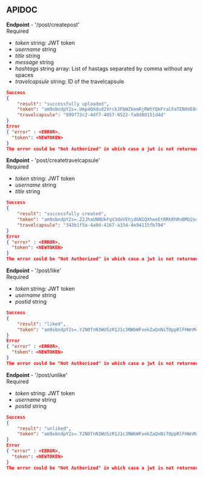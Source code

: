 ## APIDOC
**Endpoint** - '/post/createpost'  
Required
- *token* string: JWT token
- *username* string
- *title* string
- *message* string
- *hashtags* string array: List of hastags separated by comma without any spaces
- *travelcapsule* string: ID of the travelcapsule  
```json
Success
{
    "result": "successfully uploaded",
    "token": "am9obndpY2s=.Ump4QXdud2VrckJFbWZkemRjRWtYQkFralFaTEN0VE0=.YzlxU3pvbnpJYXR6RC9Od1RLTFRKSTJhTW53MS9QWVkwSTNIR2d4ZjI1UT0=",
    "travelcapsule": "999f73c2-4df7-4057-9522-fa0d80151d4d"
}
Error
{ "error" : <ERROR>,
  "token": <NEWTOKEN>
}
The error could be "Not Authorized" in which case a jwt is not returned
```
  
**Endpoint** - 'post/createtravelcapsule'  
Required  
- *token* string: JWT token
- *username* string
- *title* string
```json
Success
{
    "result": "successfully created",
    "token": "am9obndpY2s=.Z2JhaUNNUkFqV3doVEhjdGN1QXhoeEtRRkRhRnBMU2o=.elUwd3d4SjQwb3lsM0R2OUpWeExCNVRLS3hrUG5QRVFRV25sNHVGdFRvcz0=",
    "travelcapsule": "343b1f5a-4a0d-4167-a334-4e94115fb794"
}
Error
{ "error" : <ERROR>,
  "token": <NEWTOKEN>
}
The error could be "Not Authorized" in which case a jwt is not returned
```
  
**Endpoint** - '/post/like'  
Required  
- *token* string: JWT token
- *username* string
- *postid* string
```json
Success
{
    "result": "liked",
    "token": "am9obndpY2s=.Y2N0TnN3WU5zR1J1c3NWbWFvekZaQnNiT0ppRlFHWnM=.c3ZsaGw3cDF3bS9DYTVXdWZwNGdmdjQvVTIyZGt1MksrZXBBekV4N002OD0="
}
Error
{ "error" : <ERROR>,
  "token": <NEWTOKEN>
}
The error could be "Not Authorized" in which case a jwt is not returned
```
  
**Endpoint** - '/post/unlike'  
Required  
- *token* string: JWT token
- *username* string
- *postid* string
```json
Success
{
    "result": "unliked",
    "token": "am9obndpY2s=.Y2N0TnN3WU5zR1J1c3NWbWFvekZaQnNiT0ppRlFHWnM=.c3ZsaGw3cDF3bS9DYTVXdWZwNGdmdjQvVTIyZGt1MksrZXBBekV4N002OD0="
}
Error
{ "error" : <ERROR>,
  "token": <NEWTOKEN>
}
The error could be "Not Authorized" in which case a jwt is not returned
```
